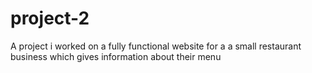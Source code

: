 # project-2
A project i worked on a fully functional website for a a small restaurant business which gives information about their menu 
